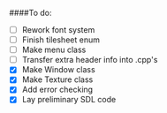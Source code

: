 ####To do: 
- [ ] Rework font system 
- [ ] Finish tilesheet enum 
- [ ] Make menu class 
- [ ] Transfer extra header info into .cpp's 
- [x] Make Window class
- [x] Make Texture class
- [x] Add error checking
- [x] Lay preliminary SDL code
